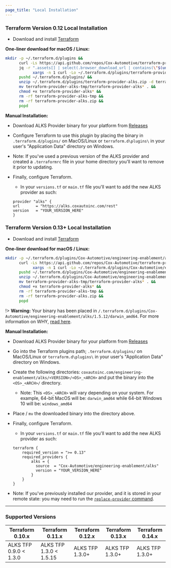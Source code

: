 ```yaml
---
page_title: "Local Installation"
---
```


### Terraform Version 0.12 Local Installation

* Download and install [Terraform](https://www.terraform.io/intro/getting-started/install.html)

**One-liner download for macOS / Linux:**

```sh
mkdir -p ~/.terraform.d/plugins &&
      curl -Ls https://api.github.com/repos/Cox-Automotive/terraform-provider-alks/releases/latest |
      jq -r ".assets[] | select(.browser_download_url | contains(\"$(uname -s | tr A-Z a-z)\")) | select(.browser_download_url | contains(\"amd64\")) | .browser_download_url" |
            xargs -n 1 curl -Lo ~/.terraform.d/plugins/terraform-provider-alks.zip &&
      pushd ~/.terraform.d/plugins/ &&
      unzip ~/.terraform.d/plugins/terraform-provider-alks.zip -d terraform-provider-alks-tmp &&
      mv terraform-provider-alks-tmp/terraform-provider-alks* . &&
      chmod +x terraform-provider-alks* &&
      rm -rf terraform-provider-alks-tmp &&
      rm -rf terraform-provider-alks.zip &&
      popd
```

**Manual Installation:**

* Download ALKS Provider binary for your platform from [Releases](https://github.com/Cox-Automotive/terraform-provider-alks/releases)

* Configure Terraform to use this plugin by placing the binary in `.terraform.d/plugins/` on MacOS/Linux or `terraform.d\plugins\` in your user's "Application Data" directory on Windows.

* Note: If you've used a previous version of the ALKS provider and created a `.terraformrc` file in your home directory you'll want to remove it prior to updating.

* Finally, configure Terraform.
  * In your `versions.tf` or `main.tf` file you'll want to add the new ALKS provider as such:

  ```hcl
  provider "alks" {
  url       = "https://alks.coxautoinc.com/rest"
  version   = "YOUR_VERSION_HERE"
  }
  ```

### Terraform Version 0.13+ Local Installation

* Download and install [Terraform](https://www.terraform.io/intro/getting-started/install.html)

**One-liner download for macOS / Linux:**

```sh
mkdir -p ~/.terraform.d/plugins/Cox-Automotive/engineering-enablement/alks/2.0.0/darwin_amd64 &&
      curl -Ls https://api.github.com/repos/Cox-Automotive/terraform-provider-alks/releases | jq -r --arg release "v2.0.0" --arg arch "$(uname -s | tr A-Z a-z)" '.[] | select(.tag_name | contains($release)) | .assets[]| select(.browser_download_url | contains($arch)) | select(.browser_download_url | contains("amd64")) | .browser_download_url' |
            xargs -n 1 curl -Lo ~/.terraform.d/plugins/Cox-Automotive/engineering-enablement/alks/2.0.0/darwin_amd64/terraform-provider-alks.zip &&
      pushd ~/.terraform.d/plugins/Cox-Automotive/engineering-enablement/alks/2.0.0/darwin_amd64 &&
      unzip ~/.terraform.d/plugins/Cox-Automotive/engineering-enablement/alks/2.0.0/darwin_amd64/terraform-provider-alks.zip -d terraform-provider-alks-tmp &&
      mv terraform-provider-alks-tmp/terraform-provider-alks* . &&
      chmod +x terraform-provider-alks* &&
      rm -rf terraform-provider-alks-tmp &&
      rm -rf terraform-provider-alks.zip &&
      popd
```

!> **Warning:** Your binary has been placed in `/.terraform.d/plugins/Cox-Automotive/engineering-enablement/alks/1.5.12/darwin_amd64`. For more information on WHY, [read here](https://www.terraform.io/upgrade-guides/0-13.html#new-filesystem-layout-for-local-copies-of-providers).

**Manual Installation:**

* Download ALKS Provider binary for your platform from [Releases](https://github.com/Cox-Automotive/terraform-provider-alks/releases)

* Go into the Terraform plugins path; `.terraform.d/plugins/` on MacOS/Linux or `terraform.d\plugins\` in your user's "Application Data" directory on Windows.

* Create the following directories: `coxautoinc.com/engineering-enablement/alks/<VERSION>/<OS>_<ARCH>` and put the binary into the `<OS>_<ARCH>/` directory.
  * Note: This `<OS>_<ARCH>` will vary depending on your system. For example, 64-bit MacOS will be: `darwin_amd64` while 64-bit Windows 10 will be: `windows_amd64`
  
* Place / `mv` the downloaded binary into the directory above. 

* Finally, configure Terraform.
  * In your `versions.tf` or `main.tf` file you'll want to add the new ALKS provider as such:

  ```hcl
  terraform {
      required_version = ">= 0.13"
      required_providers {
          alks = {
            source  = "Cox-Automotive/engineering-enablement/alks"
            version = "YOUR_VERSION_HERE"
          }
      }
  }
  ```

* Note: If you've previously installed our provider, and it is stored in your remote state: you may need to run the [`replace-provider` command](https://www.terraform.io/docs/commands/state/replace-provider.html).

---

### Supported Versions

| Terraform 0.10.x       |  Terraform 0.11.x        | Terraform 0.12.x  | Terraform 0.13.x | Terraform 0.14.x |
| ----------------       | ----------------         | ----------------  | ---------------- | ---------------- | 
| ALKS TFP 0.9.0 < 1.3.0 | ALKS TFP 1.3.0 < 1.5.15  | ALKS TFP 1.3.0+   | ALKS TFP 1.3.0+  | ALKS TFP 1.3.0+  | 
